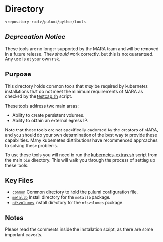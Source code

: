 # Directory

`<repository-root>/pulumi/python/tools`

## _Deprecation Notice_

These tools are no longer supported by the MARA team and will be removed in a
future release. They *should* work correctly, but this is not guaranteed. Any
use is at your own risk.

## Purpose

This directory holds common tools that *may* be required by kubernetes
installations that do not meet the minimum requirements of MARA as checked by
the [testcap.sh](../../../bin/testcap.sh) script.

These tools address two main areas:

* Ability to create persistent volumes.
* Ability to obtain an external egress IP.

Note that these tools are not specifically endorsed by the creators of MARA, and
you should do your own determination of the best way to provide these
capabilities. Many kubernetes distributions have recommended approaches to
solving these problems.

To use these tools you will need to run the
[kubernetes-extras.sh](../../../bin/kubernetes-extras.sh) script from the
main `bin` directory. This will walk you through the process of setting up
these tools.

## Key Files

* [`common`](./common) Common directory to hold the pulumi configuration file.
* [`metallb`](./metallb) Install directory for the `metallb` package.
* [`nfsvolumes`](./nfsvolumes) Install directory for the `nfsvolumes` package.

## Notes

Please read the comments inside the installation script, as there are some
important caveats.
